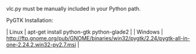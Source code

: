 vlc.py must be manually included in your Python path.

PyGTK Installation:

| Linux  | apt-get install python-gtk python-glade2  |
| Windows  | http://ftp.gnome.org/pub/GNOME/binaries/win32/pygtk/2.24/pygtk-all-in-one-2.24.2.win32-py2.7.msi  |